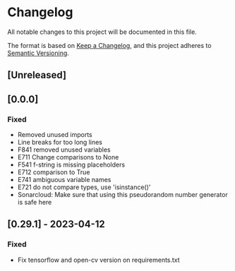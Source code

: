 # Changelog

All notable changes to this project will be documented in this file.

The format is based on [Keep a Changelog](https://keepachangelog.com/en/1.0.0/),
and this project adheres to [Semantic Versioning](https://semver.org/spec/v2.0.0.html).

## [Unreleased]

## [0.0.0]
### Fixed
- Removed unused imports
- Line breaks for too long lines
- F841 removed unused variables
- E711 Change comparisons to None
- F541 f-string is missing placeholders
- E712 comparison to True 
- E741 ambiguous variable names
- E721 do not compare types, use 'isinstance()'
- Sonarcloud: Make sure that using this pseudorandom number generator is safe here

## [0.29.1] - 2023-04-12
### Fixed
- Fix tensorflow and open-cv version on requirements.txt 
